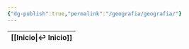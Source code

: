 ```yaml
---
{"dg-publish":true,"permalink":"/geografia/geografia/"}
---
```



| [[Inicio\|↩ Inicio]] |
| -------------------- |
